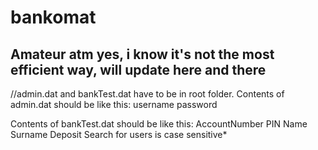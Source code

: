 # bankomat
Amateur atm 
yes, i know it's not the most efficient way, will update here and there
--
//admin.dat and bankTest.dat have to be in root folder.
Contents of admin.dat should be like this:
  username password

Contents of bankTest.dat should be like this:
  AccountNumber PIN Name Surname Deposit
Search for users is case sensitive*

